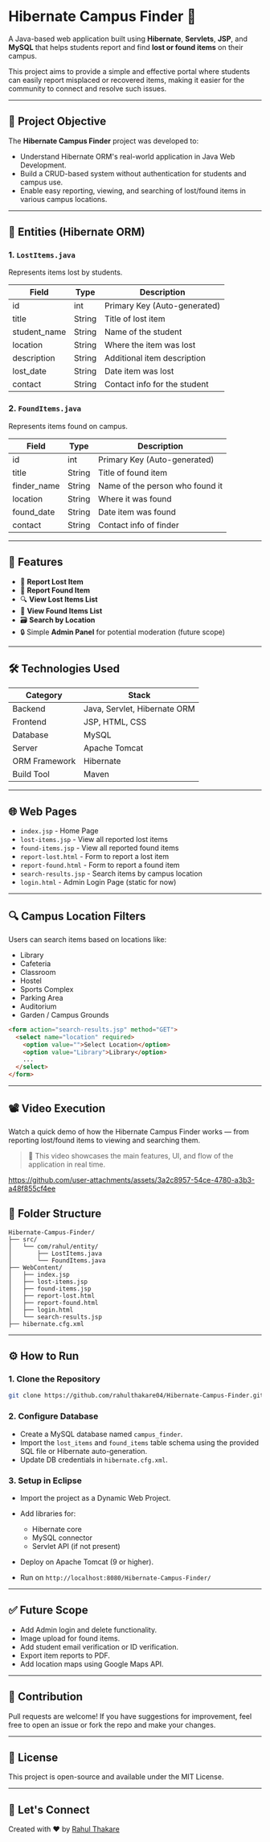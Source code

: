 

# Hibernate Campus Finder 🛝

A Java-based web application built using **Hibernate**, **Servlets**, **JSP**, and **MySQL** that helps students report and find **lost or found items** on their campus.

This project aims to provide a simple and effective portal where students can easily report misplaced or recovered items, making it easier for the community to connect and resolve such issues.

---

## 📌 Project Objective

The **Hibernate Campus Finder** project was developed to:

* Understand Hibernate ORM's real-world application in Java Web Development.
* Build a CRUD-based system without authentication for students and campus use.
* Enable easy reporting, viewing, and searching of lost/found items in various campus locations.

---

## 📂 Entities (Hibernate ORM)

### 1. `LostItems.java`

Represents items lost by students.

| Field         | Type   | Description                  |
| ------------- | ------ | ---------------------------- |
| id            | int    | Primary Key (Auto-generated) |
| title         | String | Title of lost item           |
| student\_name | String | Name of the student          |
| location      | String | Where the item was lost      |
| description   | String | Additional item description  |
| lost\_date    | String | Date item was lost           |
| contact       | String | Contact info for the student |

### 2. `FoundItems.java`

Represents items found on campus.

| Field        | Type   | Description                     |
| ------------ | ------ | ------------------------------- |
| id           | int    | Primary Key (Auto-generated)    |
| title        | String | Title of found item             |
| finder\_name | String | Name of the person who found it |
| location     | String | Where it was found              |
| found\_date  | String | Date item was found             |
| contact      | String | Contact info of finder          |

---

## 🧠 Features

* 📅 **Report Lost Item**
* 📄 **Report Found Item**
* 🔍 **View Lost Items List**
* 👀 **View Found Items List**
* 🗃️ **Search by Location**
* 🔒 Simple **Admin Panel** for potential moderation (future scope)

---

## 🛠️ Technologies Used

| Category      | Stack                         |
| ------------- | ----------------------------- |
| Backend       | Java, Servlet, Hibernate ORM  |
| Frontend      | JSP, HTML, CSS                |
| Database      | MySQL                         |
| Server        | Apache Tomcat                 |
| ORM Framework | Hibernate                     |
| Build Tool    |   Maven

---

## 🌐 Web Pages

* `index.jsp` - Home Page
* `lost-items.jsp` - View all reported lost items
* `found-items.jsp` - View all reported found items
* `report-lost.html` - Form to report a lost item
* `report-found.html` - Form to report a found item
* `search-results.jsp` - Search items by campus location
* `login.html` - Admin Login Page (static for now)

---

## 🔍 Campus Location Filters

Users can search items based on locations like:

* Library
* Cafeteria
* Classroom
* Hostel
* Sports Complex
* Parking Area
* Auditorium
* Garden / Campus Grounds

```html
<form action="search-results.jsp" method="GET">
  <select name="location" required>
    <option value="">Select Location</option>
    <option value="Library">Library</option>
    ...
  </select>
</form>
```

---
## 📽️ Video Execution

Watch a quick demo of how the Hibernate Campus Finder works — from reporting lost/found items to viewing and searching them.


> 🎥 This video showcases the main features, UI, and flow of the application in real time.

https://github.com/user-attachments/assets/3a2c8957-54ce-4780-a3b3-a48f855cf4ee


## 📁 Folder Structure

```
Hibernate-Campus-Finder/
├── src/
│   └── com/rahul/entity/
│       ├── LostItems.java
│       └── FoundItems.java
├── WebContent/
│   ├── index.jsp
│   ├── lost-items.jsp
│   ├── found-items.jsp
│   ├── report-lost.html
│   ├── report-found.html
│   ├── login.html
│   └── search-results.jsp
├── hibernate.cfg.xml
```

---

## ⚙️ How to Run

### 1. Clone the Repository

```bash
git clone https://github.com/rahulthakare04/Hibernate-Campus-Finder.git
```

### 2. Configure Database

* Create a MySQL database named `campus_finder`.
* Import the `lost_items` and `found_items` table schema using the provided SQL file or Hibernate auto-generation.
* Update DB credentials in `hibernate.cfg.xml`.

### 3. Setup in Eclipse

* Import the project as a Dynamic Web Project.
* Add libraries for:

  * Hibernate core
  * MySQL connector
  * Servlet API (if not present)
* Deploy on Apache Tomcat (9 or higher).
* Run on `http://localhost:8080/Hibernate-Campus-Finder/`

---

## ✅ Future Scope

* Add Admin login and delete functionality.
* Image upload for found items.
* Add student email verification or ID verification.
* Export item reports to PDF.
* Add location maps using Google Maps API.

---

## 🤝 Contribution

Pull requests are welcome! If you have suggestions for improvement, feel free to open an issue or fork the repo and make your changes.

---

## 📜 License

This project is open-source and available under the MIT License.

---

## 💬 Let's Connect

Created with ❤️ by [Rahul Thakare](https://github.com/rahulthakare04)
